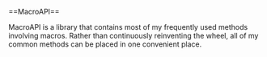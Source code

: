 ==MacroAPI==

MacroAPI is a library that contains most of my frequently used methods involving macros. Rather than continuously reinventing the wheel, all of my common methods can be placed in one convenient place.